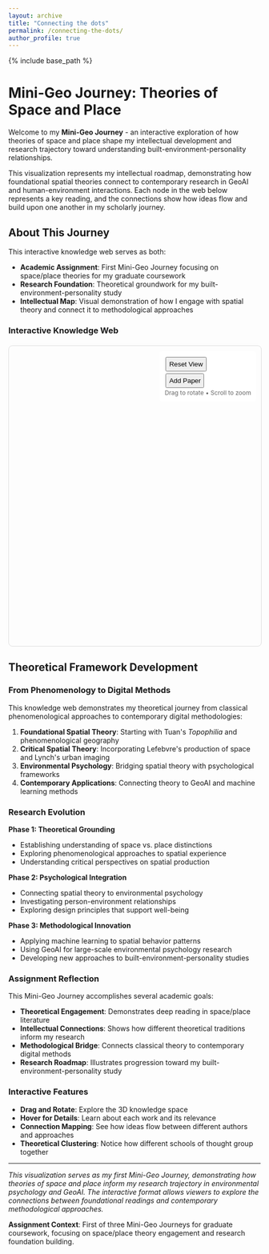 ```yaml
---
layout: archive
title: "Connecting the dots"
permalink: /connecting-the-dots/
author_profile: true
---
```


{% include base_path %}

# Mini-Geo Journey: Theories of Space and Place

Welcome to my **Mini-Geo Journey** - an interactive exploration of how theories of space and place shape my intellectual development and research trajectory toward understanding built-environment-personality relationships.

This visualization represents my intellectual roadmap, demonstrating how foundational spatial theories connect to contemporary research in GeoAI and human-environment interactions. Each node in the web below represents a key reading, and the connections show how ideas flow and build upon one another in my scholarly journey.

## About This Journey

This interactive knowledge web serves as both:
- **Academic Assignment**: First Mini-Geo Journey focusing on space/place theories for my graduate coursework
- **Research Foundation**: Theoretical groundwork for my built-environment-personality study
- **Intellectual Map**: Visual demonstration of how I engage with spatial theory and connect it to methodological approaches

### Interactive Knowledge Web

<div id="knowledge-web-container" style="width: 100%; height: 600px; border: 1px solid #ddd; border-radius: 8px; margin: 20px 0; position: relative;">
  <div id="knowledge-web" style="width: 100%; height: 100%;"></div>
  <div id="web-controls" style="position: absolute; top: 10px; right: 10px; background: rgba(255,255,255,0.9); padding: 10px; border-radius: 5px; font-size: 12px;">
    <button onclick="resetView()" style="margin: 2px; padding: 5px;">Reset View</button><br>
    <button onclick="addRandomPaper()" style="margin: 2px; padding: 5px;">Add Paper</button><br>
    <span style="color: #666;">Drag to rotate • Scroll to zoom</span>
  </div>
  <div id="paper-info" style="position: absolute; bottom: 10px; left: 10px; background: rgba(255,255,255,0.9); padding: 10px; border-radius: 5px; font-size: 12px; max-width: 300px; display: none;">
    <div id="paper-title"></div>
    <div id="paper-details"></div>
  </div>
</div>

<script src="https://cdnjs.cloudflare.com/ajax/libs/three.js/r128/three.min.js"></script>
<script src="https://cdnjs.cloudflare.com/ajax/libs/three.js/r128/three.min.js"></script>
<script>
// Check if Three.js loaded
if (typeof THREE === 'undefined') {
  document.getElementById('knowledge-web').innerHTML = '<p style="text-align: center; padding: 50px; color: #666;">Loading 3D visualization... Please wait or refresh the page if this message persists.</p>';
  console.error('Three.js failed to load');
}

// OrbitControls definition (inline since CDN might not work)
THREE.OrbitControls = function ( object, domElement ) {
  this.object = object;
  this.domElement = ( domElement !== undefined ) ? domElement : document;
  this.enabled = true;
  this.target = new THREE.Vector3();
  this.enableDamping = false;
  this.dampingFactor = 0.25;
  this.enableZoom = true;
  this.zoomSpeed = 1.0;
  this.enableRotate = true;
  this.rotateSpeed = 1.0;
  this.enablePan = true;
  this.panSpeed = 1.0;
  this.screenSpacePanning = false;
  this.keyPanSpeed = 7.0;
  this.autoRotate = false;
  this.autoRotateSpeed = 2.0;
  this.enableKeys = true;
  this.keys = { LEFT: 37, UP: 38, RIGHT: 39, BOTTOM: 40 };
  this.mouseButtons = { LEFT: THREE.MOUSE.LEFT, MIDDLE: THREE.MOUSE.MIDDLE, RIGHT: THREE.MOUSE.RIGHT };
  
  var scope = this;
  var changeEvent = { type: 'change' };
  var startEvent = { type: 'start' };
  var endEvent = { type: 'end' };
  var STATE = { NONE: - 1, ROTATE: 0, DOLLY: 1, PAN: 2, TOUCH_ROTATE: 3, TOUCH_DOLLY_PAN: 4 };
  var state = STATE.NONE;
  var EPS = 0.000001;
  var spherical = new THREE.Spherical();
  var sphericalDelta = new THREE.Spherical();
  var scale = 1;
  var panOffset = new THREE.Vector3();
  var zoomChanged = false;
  var rotateStart = new THREE.Vector2();
  var rotateEnd = new THREE.Vector2();
  var rotateDelta = new THREE.Vector2();
  var panStart = new THREE.Vector2();
  var panEnd = new THREE.Vector2();
  var panDelta = new THREE.Vector2();
  var dollyStart = new THREE.Vector2();
  var dollyEnd = new THREE.Vector2();
  var dollyDelta = new THREE.Vector2();
  
  this.update = function () {
    var offset = new THREE.Vector3();
    var quat = new THREE.Quaternion().setFromUnitVectors( object.up, new THREE.Vector3( 0, 1, 0 ) );
    var quatInverse = quat.clone().inverse();
    var lastPosition = new THREE.Vector3();
    var lastQuaternion = new THREE.Quaternion();
    
    return function update() {
      var position = scope.object.position;
      offset.copy( position ).sub( scope.target );
      offset.applyQuaternion( quat );
      spherical.setFromVector3( offset );
      if ( scope.autoRotate && state === STATE.NONE ) {
        rotateLeft( getAutoRotationAngle() );
      }
      spherical.theta += sphericalDelta.theta;
      spherical.phi += sphericalDelta.phi;
      spherical.theta = Math.max( 0, Math.min( Math.PI, spherical.theta ) );
      spherical.radius *= scale;
      spherical.radius = Math.max( 0.1, Math.min( 100, spherical.radius ) );
      scope.target.add( panOffset );
      offset.setFromSpherical( spherical );
      offset.applyQuaternion( quatInverse );
      position.copy( scope.target ).add( offset );
      scope.object.lookAt( scope.target );
      if ( scope.enableDamping === true ) {
        sphericalDelta.theta *= ( 1 - scope.dampingFactor );
        sphericalDelta.phi *= ( 1 - scope.dampingFactor );
        panOffset.multiplyScalar( 1 - scope.dampingFactor );
      } else {
        sphericalDelta.set( 0, 0, 0 );
        panOffset.set( 0, 0, 0 );
      }
      scale = 1;
      if ( zoomChanged || lastPosition.distanceToSquared( scope.object.position ) > EPS || 8 * ( 1 - lastQuaternion.dot( scope.object.quaternion ) ) > EPS ) {
        scope.dispatchEvent( changeEvent );
        lastPosition.copy( scope.object.position );
        lastQuaternion.copy( scope.object.quaternion );
        zoomChanged = false;
        return true;
      }
      return false;
    };
  }();
  
  this.reset = function () {
    state = STATE.NONE;
    scope.target.copy( scope.target0 );
    scope.object.position.copy( scope.position0 );
    scope.object.zoom = scope.zoom0;
    scope.object.updateProjectionMatrix();
    scope.dispatchEvent( changeEvent );
    scope.update();
  };
  
  function getAutoRotationAngle() {
    return 2 * Math.PI / 60 / 60 * scope.autoRotateSpeed;
  }
  
  function rotateLeft( angle ) {
    sphericalDelta.theta -= angle;
  }
  
  this.target0 = this.target.clone();
  this.position0 = this.object.position.clone();
  this.zoom0 = this.object.zoom;
};

THREE.OrbitControls.prototype = Object.create( THREE.EventDispatcher.prototype );
THREE.OrbitControls.prototype.constructor = THREE.OrbitControls;

<script>
// Knowledge Web 3D Visualization
let scene, camera, renderer, controls;
let papers = [];
let connections = [];
let raycaster, mouse;

// Sample papers data - representing my space/place theory journey
const samplePapers = [
  {
    id: 0,
    title: "Topophilia: A Study of Environmental Perceptions, Attitudes, and Values",
    author: "Yi-Fu Tuan",
    type: "book",
    field: "Humanistic Geography",
    position: { x: 0, y: 0, z: 0 }, // Central position
    color: 0xD4AF37, // Gold color for this foundational work
    connections: [1, 2, 3, 5], // Connected to perception and experience papers
    isCenter: true,
    description: "Foundational work exploring human emotional bonds with place and environment",
    relevance: "Central to understanding how people develop affective relationships with built environments"
  },
  {
    id: 1,
    title: "Space and Place: The Perspective of Experience",
    author: "Yi-Fu Tuan",
    type: "book",
    field: "Phenomenological Geography",
    position: { x: -3, y: 2, z: 1 },
    color: 0x4CAF50,
    connections: [0, 2, 4],
    description: "Explores the phenomenological distinction between space and place",
    relevance: "Key theoretical framework for understanding spatial experience in built environments"
  },
  {
    id: 2,
    title: "The Poetics of Space",
    author: "Gaston Bachelard",
    type: "book", 
    field: "Phenomenology",
    position: { x: 2, y: 3, z: -1 },
    color: 0x2196F3,
    connections: [0, 1, 6],
    description: "Phenomenological investigation of the psychological significance of spatial forms",
    relevance: "Connects spatial psychology to personality through architectural experience"
  },
  {
    id: 3,
    title: "The Production of Space",
    author: "Henri Lefebvre", 
    type: "book",
    field: "Critical Geography",
    position: { x: 3, y: -2, z: 1 },
    color: 0xFF9800,
    connections: [0, 4, 7],
    description: "Theorizes space as socially produced through spatial practices and representations",
    relevance: "Framework for understanding how built environments reflect and shape social relations"
  },
  {
    id: 4,
    title: "The Image of the City",
    author: "Kevin Lynch",
    type: "book",
    field: "Urban Planning",
    position: { x: -2, y: -2, z: -2 },
    color: 0x9C27B0,
    connections: [1, 3, 5, 6],
    description: "Studies how people perceive and navigate urban environments",
    relevance: "Bridge between spatial cognition and environmental psychology in cities"
  },
  {
    id: 5,
    title: "Environmental Psychology and Human Behavior",
    author: "Mehta, Bonnes & Lee",
    type: "book",
    field: "Environmental Psychology",
    position: { x: 1, y: -3, z: 2 },
    color: 0xF44336,
    connections: [0, 4, 7, 8],
    description: "Comprehensive overview of person-environment relationships",
    relevance: "Provides psychological foundation for built-environment-personality connections"
  },
  {
    id: 6,
    title: "Pattern Language",
    author: "Christopher Alexander",
    type: "book",
    field: "Architecture Theory",
    position: { x: -1, y: 2, z: -3 },
    color: 0x795548,
    connections: [2, 4, 8],
    description: "Identifies spatial patterns that support human well-being",
    relevance: "Links architectural design principles to psychological outcomes"
  },
  {
    id: 7,
    title: "Machine Learning for Urban Sensing and Environmental Psychology",
    author: "Current Research Frontier",
    type: "paper",
    field: "GeoAI",
    position: { x: 2, y: 1, z: 3 },
    color: 0x00BCD4,
    connections: [3, 5, 8],
    description: "Emerging field using AI to understand human-environment interactions",
    relevance: "Methodological approach for my built-environment-personality research"
  },
  {
    id: 8,
    title: "Big Five Personality and Urban Environment Preferences",
    author: "My Proposed Research",
    type: "research",
    field: "Environmental Psychology + GeoAI",
    position: { x: 0, y: -1, z: 3 },
    color: 0xE91E63,
    connections: [5, 6, 7],
    description: "Investigating how personality traits relate to built environment preferences",
    relevance: "Central research question emerging from this theoretical foundation",
    isGoal: true
  }
];

function initKnowledgeWeb() {
  const container = document.getElementById('knowledge-web');
  
  // Scene setup
  scene = new THREE.Scene();
  scene.background = new THREE.Color(0xf8f9fa);
  
  // Camera setup
  camera = new THREE.PerspectiveCamera(75, container.offsetWidth / container.offsetHeight, 0.1, 1000);
  camera.position.set(5, 5, 5);
  
  // Renderer setup
  renderer = new THREE.WebGLRenderer({ antialias: true });
  renderer.setSize(container.offsetWidth, container.offsetHeight);
  renderer.shadowMap.enabled = true;
  renderer.shadowMap.type = THREE.PCFSoftShadowMap;
  container.appendChild(renderer.domElement);
  
  // Controls
  controls = new THREE.OrbitControls(camera, renderer.domElement);
  controls.enableDamping = true;
  controls.dampingFactor = 0.05;
  
  // Lighting
  const ambientLight = new THREE.AmbientLight(0x404040, 0.6);
  scene.add(ambientLight);
  
  const directionalLight = new THREE.DirectionalLight(0xffffff, 0.8);
  directionalLight.position.set(10, 10, 5);
  directionalLight.castShadow = true;
  scene.add(directionalLight);
  
  // Raycaster for mouse interaction
  raycaster = new THREE.Raycaster();
  mouse = new THREE.Vector2();
  
  // Create papers and connections
  createPapers();
  createConnections();
  
  // Event listeners
  container.addEventListener('mousemove', onMouseMove, false);
  container.addEventListener('click', onMouseClick, false);
  window.addEventListener('resize', onWindowResize, false);
  
  // Start animation
  animate();
}

function createPapers() {
  samplePapers.forEach(paperData => {
    const paper = createPaperObject(paperData);
    papers.push({ object: paper, data: paperData });
    scene.add(paper);
  });
}

function createPaperObject(paperData) {
  const group = new THREE.Group();
  
  // Create paper/book geometry - special size for central book
  let geometry;
  if (paperData.isCenter) {
    // Make the central book larger and more prominent
    geometry = new THREE.BoxGeometry(0.8, 1.0, 0.25);
  } else if (paperData.type === 'paper') {
    geometry = new THREE.BoxGeometry(0.6, 0.8, 0.05);
  } else {
    geometry = new THREE.BoxGeometry(0.5, 0.7, 0.15);
  }
  
  const material = new THREE.MeshLambertMaterial({ color: paperData.color });
  const mesh = new THREE.Mesh(geometry, material);
  mesh.castShadow = true;
  mesh.receiveShadow = true;
  
  // Add a slight glow effect
  const glowGeometry = new THREE.BoxGeometry(0.65, 0.85, 0.1);
  const glowMaterial = new THREE.MeshBasicMaterial({
    color: paperData.color,
    transparent: true,
    opacity: 0.3
  });
  const glow = new THREE.Mesh(glowGeometry, glowMaterial);
  
  group.add(mesh);
  group.add(glow);
  group.position.set(paperData.position.x, paperData.position.y, paperData.position.z);
  
  // Store reference to data
  group.userData = paperData;
  
  return group;
}

function createConnections() {
  samplePapers.forEach(paper => {
    paper.connections.forEach(connectedId => {
      const connectedPaper = samplePapers.find(p => p.id === connectedId);
      if (connectedPaper && paper.id < connectedId) { // Avoid duplicate connections
        createConnection(paper.position, connectedPaper.position);
      }
    });
  });
}

function createConnection(pos1, pos2) {
  const points = [];
  points.push(new THREE.Vector3(pos1.x, pos1.y, pos1.z));
  points.push(new THREE.Vector3(pos2.x, pos2.y, pos2.z));
  
  const geometry = new THREE.BufferGeometry().setFromPoints(points);
  const material = new THREE.LineBasicMaterial({ 
    color: 0x999999, 
    transparent: true, 
    opacity: 0.6 
  });
  
  const line = new THREE.Line(geometry, material);
  connections.push(line);
  scene.add(line);
}

function onMouseMove(event) {
  const rect = event.target.getBoundingClientRect();
  mouse.x = ((event.clientX - rect.left) / rect.width) * 2 - 1;
  mouse.y = -((event.clientY - rect.top) / rect.height) * 2 + 1;
  
  // Highlight hovered papers
  raycaster.setFromCamera(mouse, camera);
  const intersects = raycaster.intersectObjects(papers.map(p => p.object), true);
  
  // Reset all papers
  papers.forEach(paper => {
    paper.object.children[1].material.opacity = 0.3; // Reset glow
  });
  
  if (intersects.length > 0) {
    const hoveredPaper = intersects[0].object.parent;
    hoveredPaper.children[1].material.opacity = 0.6; // Increase glow
    document.body.style.cursor = 'pointer';
    
    // Show paper info
    showPaperInfo(hoveredPaper.userData);
  } else {
    document.body.style.cursor = 'default';
    hidePaperInfo();
  }
}

function onMouseClick(event) {
  raycaster.setFromCamera(mouse, camera);
  const intersects = raycaster.intersectObjects(papers.map(p => p.object), true);
  
  if (intersects.length > 0) {
    const clickedPaper = intersects[0].object.parent;
    const paperData = clickedPaper.userData;
    
    // If the paper has a file, open it
    if (paperData.file) {
      window.open(paperData.file, '_blank');
    }
    console.log('Clicked paper:', paperData.title);
  }
}

function showPaperInfo(paperData) {
  const infoPanel = document.getElementById('paper-info');
  document.getElementById('paper-title').textContent = paperData.title;
  
  let detailsHTML = `<strong>Author:</strong> ${paperData.author || 'Unknown'}<br>`;
  detailsHTML += `<strong>Type:</strong> ${paperData.type}<br>`;
  detailsHTML += `<strong>Field:</strong> ${paperData.field}<br>`;
  
  if (paperData.description) {
    detailsHTML += `<br><strong>About:</strong> ${paperData.description}<br>`;
  }
  
  if (paperData.relevance) {
    detailsHTML += `<br><strong>Relevance:</strong> <em>${paperData.relevance}</em>`;
  }
  
  if (paperData.isCenter) {
    detailsHTML += `<br><br><span style="color: #D4AF37;">⭐ Foundational Work</span>`;
  }
  
  if (paperData.isGoal) {
    detailsHTML += `<br><br><span style="color: #E91E63;">🎯 Research Goal</span>`;
  }
  
  if (paperData.file) {
    detailsHTML += `<br><br><a href="${paperData.file}" target="_blank" style="color: #007cba;">📄 View file</a>`;
  }
  
  document.getElementById('paper-details').innerHTML = detailsHTML;
  infoPanel.style.display = 'block';
}

function hidePaperInfo() {
  document.getElementById('paper-info').style.display = 'none';
}

function resetView() {
  camera.position.set(5, 5, 5);
  controls.reset();
}

function addRandomPaper() {
  const newPaper = {
    id: Date.now(),
    title: "New Research Paper",
    type: Math.random() > 0.5 ? 'paper' : 'book',
    field: "New Field",
    position: {
      x: (Math.random() - 0.5) * 8,
      y: (Math.random() - 0.5) * 8,
      z: (Math.random() - 0.5) * 8
    },
    color: Math.random() * 0xffffff,
    connections: []
  };
  
  const paperObject = createPaperObject(newPaper);
  papers.push({ object: paperObject, data: newPaper });
  scene.add(paperObject);
}

function animate() {
  requestAnimationFrame(animate);
  controls.update();
  
  // Gentle rotation of papers
  papers.forEach(paper => {
    paper.object.rotation.y += 0.005;
  });
  
  renderer.render(scene, camera);
}

function onWindowResize() {
  const container = document.getElementById('knowledge-web');
  camera.aspect = container.offsetWidth / container.offsetHeight;
  camera.updateProjectionMatrix();
  renderer.setSize(container.offsetWidth, container.offsetHeight);
}

// Initialize when page loads
document.addEventListener('DOMContentLoaded', function() {
  // Add a loading message first
  const container = document.getElementById('knowledge-web');
  container.innerHTML = '<div style="display: flex; align-items: center; justify-content: center; height: 100%; color: #666; font-size: 16px;"><div>Loading 3D Knowledge Web... ⚡</div></div>';
  
  // Try to initialize after a short delay
  setTimeout(function() {
    try {
      if (typeof THREE !== 'undefined') {
        initKnowledgeWeb();
      } else {
        // Fallback to 2D visualization
        createFallbackVisualization();
      }
    } catch (error) {
      console.error('Error initializing knowledge web:', error);
      createFallbackVisualization();
    }
  }, 100);
});

function createFallbackVisualization() {
  const container = document.getElementById('knowledge-web');
  container.innerHTML = `
    <div style="display: flex; flex-direction: column; align-items: center; justify-content: center; height: 100%; background: linear-gradient(135deg, #f5f7fa 0%, #c3cfe2 100%);">
      <h3 style="color: #333; margin-bottom: 20px;">Space & Place Theory Journey</h3>
      <p style="color: #666; text-align: center; margin-bottom: 30px; max-width: 500px;">
        My intellectual roadmap from foundational spatial theory to contemporary research applications
      </p>
      <div style="position: relative; width: 500px; height: 350px;">
        <!-- Central foundational work -->
        <div style="position: absolute; left: 50%; top: 50%; transform: translate(-50%, -50%); background: #D4AF37; color: white; padding: 12px; border-radius: 8px; text-align: center; box-shadow: 0 4px 15px rgba(0,0,0,0.2); z-index: 10; max-width: 140px;">
          <strong>Topophilia</strong><br>
          <small>Yi-Fu Tuan</small><br>
          <em>⭐ Foundation</em>
        </div>
        
        <!-- Theoretical papers arranged around center -->
        <div style="position: absolute; left: 5%; top: 15%; background: #4CAF50; color: white; padding: 8px; border-radius: 5px; font-size: 10px; max-width: 110px; text-align: center;">
          <strong>Space and Place</strong><br>
          <small>Tuan</small>
        </div>
        
        <div style="position: absolute; right: 5%; top: 20%; background: #2196F3; color: white; padding: 8px; border-radius: 5px; font-size: 10px; max-width: 110px; text-align: center;">
          <strong>Poetics of Space</strong><br>
          <small>Bachelard</small>
        </div>
        
        <div style="position: absolute; left: 8%; top: 65%; background: #FF9800; color: white; padding: 8px; border-radius: 5px; font-size: 10px; max-width: 110px; text-align: center;">
          <strong>Production of Space</strong><br>
          <small>Lefebvre</small>
        </div>
        
        <div style="position: absolute; right: 8%; bottom: 15%; background: #9C27B0; color: white; padding: 8px; border-radius: 5px; font-size: 10px; max-width: 110px; text-align: center;">
          <strong>Image of the City</strong><br>
          <small>Lynch</small>
        </div>
        
        <div style="position: absolute; left: 25%; bottom: 5%; background: #F44336; color: white; padding: 8px; border-radius: 5px; font-size: 10px; max-width: 110px; text-align: center;">
          <strong>Environmental Psychology</strong><br>
          <small>Mehta et al.</small>
        </div>
        
        <div style="position: absolute; right: 25%; top: 8%; background: #795548; color: white; padding: 8px; border-radius: 5px; font-size: 10px; max-width: 110px; text-align: center;">
          <strong>Pattern Language</strong><br>
          <small>Alexander</small>
        </div>
        
        <div style="position: absolute; left: 75%; bottom: 35%; background: #00BCD4; color: white; padding: 8px; border-radius: 5px; font-size: 10px; max-width: 110px; text-align: center;">
          <strong>GeoAI Methods</strong><br>
          <small>Current Research</small>
        </div>
        
        <div style="position: absolute; left: 35%; bottom: 25%; background: #E91E63; color: white; padding: 8px; border-radius: 5px; font-size: 10px; max-width: 110px; text-align: center;">
          <strong>My Research Goal</strong><br>
          <small>🎯 Built-Env-Personality</small>
        </div>
        
        <!-- Connection lines -->
        <svg style="position: absolute; top: 0; left: 0; width: 100%; height: 100%; z-index: 1;">
          <line x1="50%" y1="50%" x2="12%" y2="22%" stroke="#999" stroke-width="2" opacity="0.6"/>
          <line x1="50%" y1="50%" x2="88%" y2="28%" stroke="#999" stroke-width="2" opacity="0.6"/>
          <line x1="50%" y1="50%" x2="15%" y2="72%" stroke="#999" stroke-width="2" opacity="0.6"/>
          <line x1="50%" y1="50%" x2="85%" y2="78%" stroke="#999" stroke-width="2" opacity="0.6"/>
          <line x1="50%" y1="50%" x2="32%" y2="88%" stroke="#999" stroke-width="2" opacity="0.6"/>
          <line x1="50%" y1="50%" x2="68%" y2="15%" stroke="#999" stroke-width="2" opacity="0.6"/>
          <line x1="50%" y1="50%" x2="80%" y2="65%" stroke="#999" stroke-width="2" opacity="0.6"/>
          <line x1="50%" y1="50%" x2="42%" y2="75%" stroke="#999" stroke-width="2" opacity="0.6"/>
        </svg>
      </div>
      
      <p style="color: #666; margin-top: 20px; text-align: center; max-width: 450px; font-size: 14px;">
        <strong>Mini-Geo Journey 1:</strong> This network maps my engagement with space/place theories, 
        showing the intellectual progression from phenomenological foundations to contemporary GeoAI applications.
      </p>
      
      <div style="margin-top: 15px;">
        <button onclick="location.reload()" style="background: #007cba; color: white; border: none; padding: 8px 15px; border-radius: 5px; cursor: pointer;">
          🔄 Try 3D Interactive Version
        </button>
      </div>
    </div>
  `;
}
</script>

## Theoretical Framework Development

### From Phenomenology to Digital Methods

This knowledge web demonstrates my theoretical journey from classical phenomenological approaches to contemporary digital methodologies:

1. **Foundational Spatial Theory**: Starting with Tuan's *Topophilia* and phenomenological geography
2. **Critical Spatial Theory**: Incorporating Lefebvre's production of space and Lynch's urban imaging
3. **Environmental Psychology**: Bridging spatial theory with psychological frameworks
4. **Contemporary Applications**: Connecting theory to GeoAI and machine learning methods

### Research Evolution

**Phase 1: Theoretical Grounding**
- Establishing understanding of space vs. place distinctions
- Exploring phenomenological approaches to spatial experience
- Understanding critical perspectives on spatial production

**Phase 2: Psychological Integration**
- Connecting spatial theory to environmental psychology
- Investigating person-environment relationships
- Exploring design principles that support well-being

**Phase 3: Methodological Innovation** 
- Applying machine learning to spatial behavior patterns
- Using GeoAI for large-scale environmental psychology research
- Developing new approaches to built-environment-personality studies

### Assignment Reflection

This Mini-Geo Journey accomplishes several academic goals:

- **Theoretical Engagement**: Demonstrates deep reading in space/place literature
- **Intellectual Connections**: Shows how different theoretical traditions inform my research
- **Methodological Bridge**: Connects classical theory to contemporary digital methods
- **Research Roadmap**: Illustrates progression toward my built-environment-personality study

### Interactive Features

- **Drag and Rotate**: Explore the 3D knowledge space
- **Hover for Details**: Learn about each work and its relevance
- **Connection Mapping**: See how ideas flow between different authors and approaches
- **Theoretical Clustering**: Notice how different schools of thought group together

---

*This visualization serves as my first Mini-Geo Journey, demonstrating how theories of space and place inform my research trajectory in environmental psychology and GeoAI. The interactive format allows viewers to explore the connections between foundational readings and contemporary methodological approaches.*

**Assignment Context**: First of three Mini-Geo Journeys for graduate coursework, focusing on space/place theory engagement and research foundation building.